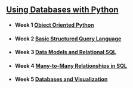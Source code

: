 ## [Using Databases with Python](https://www.coursera.org/learn/python-databases)

* #### Week 1 [Object Oriented Python](https://www.coursera.org/learn/python-databases/home/week/1)
* #### Week 2 [Basic Structured Query Language](https://www.coursera.org/learn/python-databases/home/week/2)
* #### Week 3 [Data Models and Relational SQL](https://www.coursera.org/learn/python-databases/home/week/3)
* #### Week 4 [Many-to-Many Relationships in SQL](https://www.coursera.org/learn/python-databases/home/week/4)
* #### Week 5 [Databases and Visualization](https://www.coursera.org/learn/python-databases/home/week/5)